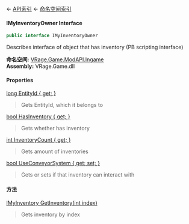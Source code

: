 ← [API索引](Api-Index) ← [命名空间索引](Namespace-Index)

#### IMyInventoryOwner Interface

```csharp
public interface IMyInventoryOwner
```

Describes interface of object that has inventory (PB scripting interface)

**命名空间:** [VRage.Game.ModAPI.Ingame](VRage.Game.ModAPI.Ingame)  
**Assembly:** VRage.Game.dll

#### Properties

[long EntityId { get; }](VRage.Game.ModAPI.Ingame.IMyInventoryOwner.EntityId)

> Gets EntityId, which it belongs to

[bool HasInventory { get; }](VRage.Game.ModAPI.Ingame.IMyInventoryOwner.HasInventory)

> Gets whether has inventory

[int InventoryCount { get; }](VRage.Game.ModAPI.Ingame.IMyInventoryOwner.InventoryCount)

> Gets amount of inventories

[bool UseConveyorSystem { get; set; }](VRage.Game.ModAPI.Ingame.IMyInventoryOwner.UseConveyorSystem)

> Gets or sets if that inventory can interact with

#### 方法

[IMyInventory GetInventory(int index)](VRage.Game.ModAPI.Ingame.IMyInventoryOwner.GetInventory)

> Gets inventory by index

